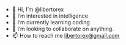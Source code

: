 - 👋 Hi, I’m @libertorex
- 👀 I’m interested in intelligence
- 🌱 I’m currently learning coding
- 💞️ I’m looking to collaborate on anything. 
- 📫 How to reach me libertorex@gmail.com 

<!---
libertorex/libertorex is a ✨ special ✨ repository because its `README.md` (this file) appears on your GitHub profile.
You can click the Preview link to take a look at your changes.
--->

